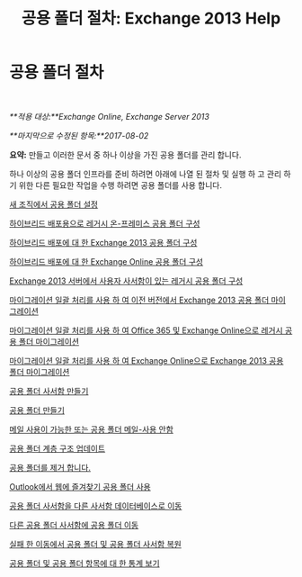 ﻿---
title: '공용 폴더 절차: Exchange 2013 Help'
TOCTitle: 공용 폴더 절차
ms:assetid: afa54c8e-f3ab-4f5f-85ad-fb2a905ecfa9
ms:mtpsurl: https://technet.microsoft.com/ko-kr/library/JJ657481(v=EXCHG.150)
ms:contentKeyID: 50483871
ms.date: 05/22/2018
mtps_version: v=EXCHG.150
ms.translationtype: MT
---

# 공용 폴더 절차

 

_**적용 대상:**Exchange Online, Exchange Server 2013_

_**마지막으로 수정된 항목:**2017-08-02_

**요약:** 만들고 이러한 문서 중 하나 이상을 가진 공용 폴더를 관리 합니다.

하나 이상의 공용 폴더 인프라를 준비 하려면 아래에 나열 된 절차 및 실행 하 고 관리 하기 위한 다른 필요한 작업을 수행 하려면 공용 폴더를 사용 합니다.

[새 조직에서 공용 폴더 설정](set-up-public-folders-in-a-new-organization-exchange-2013-help.md)

[하이브리드 배포용으로 레거시 온-프레미스 공용 폴더 구성](configure-legacy-on-premises-public-folders-for-a-hybrid-deployment-exchange-2013-help.md)

[하이브리드 배포에 대 한 Exchange 2013 공용 폴더 구성](configure-exchange-2013-public-folders-for-a-hybrid-deployment-exchange-2013-help.md)

[하이브리드 배포에 대 한 Exchange Online 공용 폴더 구성](configure-exchange-online-public-folders-for-a-hybrid-deployment-exchange-2013-help.md)

[Exchange 2013 서버에서 사용자 사서함이 있는 레거시 공용 폴더 구성](configure-legacy-public-folders-where-user-mailboxes-are-on-exchange-2013-servers-exchange-2013-help.md)

[마이그레이션 일괄 처리를 사용 하 여 이전 버전에서 Exchange 2013 공용 폴더 마이그레이션](use-batch-migration-to-migrate-public-folders-to-exchange-2013-from-previous-versions-exchange-2013-help.md)

[마이그레이션 일괄 처리를 사용 하 여 Office 365 및 Exchange Online으로 레거시 공용 폴더 마이그레이션](use-batch-migration-to-migrate-legacy-public-folders-to-office-365-and-exchange-online-exchange-online-help.md)

[마이그레이션 일괄 처리를 사용 하 여 Exchange Online으로 Exchange 2013 공용 폴더 마이그레이션](use-batch-migration-to-migrate-exchange-2013-public-folders-to-exchange-online-exchange-online-help.md)

[공용 폴더 사서함 만들기](create-a-public-folder-mailbox-exchange-2013-help.md)

[공용 폴더 만들기](create-a-public-folder-exchange-2013-help.md)

[메일 사용이 가능한 또는 공용 폴더 메일-사용 안함](mail-enable-or-mail-disable-a-public-folder-exchange-2013-help.md)

[공용 폴더 계층 구조 업데이트](update-the-public-folder-hierarchy-exchange-2013-help.md)

[공용 폴더를 제거 합니다.](remove-a-public-folder-exchange-2013-help.md)

[Outlook에서 웹에 즐겨찾기 공용 폴더 사용](use-favorite-public-folders-in-outlook-on-the-web-exchange-2013-help.md)

[공용 폴더 사서함을 다른 사서함 데이터베이스로 이동](move-a-public-folder-mailbox-to-a-different-mailbox-database-exchange-2013-help.md)

[다른 공용 폴더 사서함에 공용 폴더 이동](move-a-public-folder-to-a-different-public-folder-mailbox-exchange-2013-help.md)

[실패 한 이동에서 공용 폴더 및 공용 폴더 사서함 복원](restore-public-folders-and-public-folder-mailboxes-from-failed-moves-exchange-2013-help.md)

[공용 폴더 및 공용 폴더 항목에 대 한 통계 보기](view-statistics-for-public-folders-and-public-folder-items-exchange-2013-help.md)

